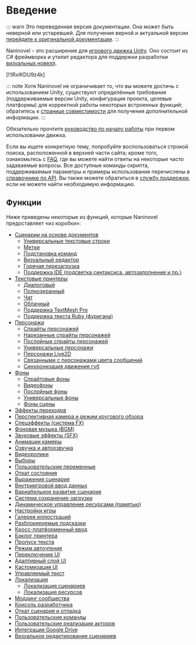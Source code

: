 # Введение

::: warn
Это переведенная версия документации. Она может быть неверной или устаревшей. Для получения верной и актуальной версии [перейдите к оригинальной документации](/guide/).
:::

Naninovel – это расширение для [игрового движка Unity](https://unity3d.com). Оно состоит из C# фреймворка и утилит редактора для поддержки разработки [визуальных новелл](https://en.wikipedia.org/wiki/Visual_novel).

[!!lRxIKDU9z4k]

::: note
Хотя Naninovel не ограничивает то, что вы можете достичь с использованием Unity, существуют определённые требования (поддерживаемые версии Unity, конфигурация проекта, целевые платформы) для корректной работы некоторых встроенных функций; обратитесь к [странице совместимости](/ru/guide/compatibility.md) для получения дополнительной информации.
:::

Обязательно прочтите [руководство по началу работы](/ru/guide/getting-started.md) при первом использовании движка.

Если вы ищете конкретную тему, попробуйте воспользоваться строкой поиска, расположенной в верхней части сайта; кроме того, ознакомьтесь с [FAQ](/ru/faq/), где вы можете найти ответы на некоторые часто задаваемые вопросы. Все доступные команды скрипта, поддерживаемые параметры и примеры использования перечислены в [справочнике по API](/ru/api/). Вы также можете обратиться в [службу поддержки](/ru/support/#developer-support), если не можете найти необходимую информацию.

## Функции

Ниже приведены некоторые из функций, которые Naninovel предоставляет «из коробки»:

* [Сценарии на основе документов](/ru/guide/naninovel-scripts.md)
  * [Универсальные текстовые строки](/ru/guide/naninovel-scripts.md#универсальные-текстовые-строки)
  * [Метки](/ru/guide/naninovel-scripts.md#строки-метки)
  * [Подстановка команд](/ru/guide/naninovel-scripts.md#встраивание-команд)
  * [Визуальный редактор](/ru/guide/naninovel-scripts.md#визуальный-редактор)
  * [Горячая перезагрузка](/ru/guide/naninovel-scripts.md#горячая-перезагрузка)
  * [Поддержка IDE (подсветка синтаксиса, автозаполнение и пр.)](/ru/guide/naninovel-scripts.md#поддержка-IDE)
* [Текстовые принтеры](/ru/guide/text-printers.md)
  * [Диалоговый](/ru/guide/text-printers.md#текстовые-принтеры)
  * [Полноэкранный](/ru/guide/text-printers.md#полноэкранный-принтер)
  * [Чат](/ru/guide/text-printers.md#чат-принтер)
  * [Облачный](/ru/guide/text-printers.md#баббл-принтер)
  * [Поддержка TextMesh Pro](/ru/guide/text-printers.html#textmesh-pro)
  * [Поддержка текста Ruby (фуригана)](/ru/guide/text-printers.html#Стили-текста)
* [Персонажи](/ru/guide/characters.md)
  * [Спрайты персонажей](/ru/guide/characters.md#спрайтовые-персонажи)
  * [Нарезанные спрайты персонажей](/ru/guide/characters.md#нарезанные-спрайты-персонажей)
  * [Послойные спрайты персонажей](/ru/guide/characters.md#послойные-персонажи)
  * [Универсальные персонажи](/ru/guide/characters.md#универсальные-персонажи)
  * [Персонажи Live2D](/ru/guide/characters.md#персонажи-Live2D)
  * [Связанными с персонажами цвета сообщений](/ru/guide/characters.md#цвета-сообщений)
  * [Синхронизация движения губ](/ru/guide/characters.md#синхронизация-движений-губ-со-звуком)
* [Фоны](/ru/guide/backgrounds.md)
  * [Спрайтовые фоны](/ru/guide/backgrounds.md#спрайтовые-фоны)
  * [Видеофоны](/ru/guide/backgrounds.md#видео-фоны)
  * [Послойные фоны](/ru/guide/backgrounds.md#послойные-фоны)
  * [Универсальные фоны](/ru/guide/backgrounds.md#универсальные-фоны)
  * [Фоны сцены](/ru/guide/backgrounds.md#фоны-сцен)
* [Эффекты переходов](/ru/guide/transition-effects.md)
* [Перспективная камера и режим кругового обзора](https://youtu.be/rC6C9mA7Szw)
* [Спецэффекты (система FX)](/ru/guide/special-effects.md)
* [Фоновая музыка (BGM)](/ru/guide/audio.md#фоновая-музыка)
* [Звуковые эффекты (SFX)](/ru/guide/audio.md#звуковые-эффекты)
* [Анимации камеры](/ru/api/#camera)
* [Озвучка и автоозвучка](/ru/guide/voicing.md)
* [Видеоролики](/ru/guide/movies.md)
* [Выборы](/ru/guide/choices.md)
* [Пользовательские переменные](/ru/guide/custom-variables.md)
* [Откат состояния](https://youtu.be/HJnOoUrqHis)
* [Выражения сценария](/ru/guide/script-expressions.md)
* [Внутриигровой ввод данных](/ru/api/#input)
* [Вариабельное развитие сценария](/ru/api/#if)
* [Система сохранения-загрузки](/ru/guide/save-load-system.md)
* [Динамическое управление ресурсами (памятью)](https://youtu.be/cFikLjfeKyc)
* [Настройки игры](/ru/guide/game-settings.md)
* [Галерея иллюстраций](/ru/guide/unlockable-items.md#галерея-CG)
* [Разблокируемые подсказки](/ru/guide/unlockable-items.md#подсказки)
* [Кросс-платформенный ввод](/ru/guide/input-processing.md)
* [Бэклог принтера](/ru/guide/text-printers.md#бэклог-принтера)
* [Пропуск текста](/ru/guide/text-printers.md#пропуск-текста)
* [Режим авточтения](/ru/guide/text-printers.md#авточтение-текста)
* [Переключение UI](/ru/guide/user-interface.md#переключение-UI)
* [Адаптивный слой UI](/ru/guide/user-interface.md#адаптивная-вёрстка-UI)
* [Кастомизация UI](/ru/guide/user-interface.md#кастомизация-UI)
* [Управляемый текст](/ru/guide/managed-text.md)
* [Локализация](/ru/guide/localization.md)
  * [Локализация сценариев](/ru/guide/localization.md#локализация-сценариев)
  * [Локализация ресурсов](/ru/guide/localization.md##локализация-ресурсов)
* [Моддинг сообщества](/ru/guide/community-modding.md)
* [Консоль разработчика](/ru/guide/development-console.md)
* [Откат сценария и отладка](/ru/guide/naninovel-scripts.md#отладка-сценариев)
* [Пользовательские команды](/ru/guide/custom-commands.md)
* [Пользовательские реализации акторов](/ru/guide/custom-actor-implementations.md)
* [Интеграция Google Drive](/ru/guide/resource-providers.md#google-drive)
* [Визуальное редактирование сценариев](/ru/guide/visual-scripting.md)